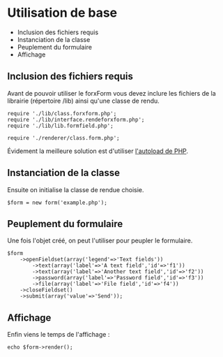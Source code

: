 # Utilisation de base #

  * Inclusion des fichiers requis
  * Instanciation de la classe
  * Peuplement du formulaire
  * Affichage


## Inclusion des fichiers requis ##

Avant de pouvoir utiliser le forxForm vous devez inclure les fichiers de la librairie (répertoire /lib) ainsi qu'une classe de rendu.

```
require './lib/class.forxform.php';
require './lib/interface.rendeforxform.php';
require './lib/lib.formfield.php';

require './renderer/class.form.php';
```

Évidement la meilleure solution est d'utiliser [l'autoload de PHP](http://www.php.net/autoload).


## Instanciation de la classe ##

Ensuite on initialise la classe de rendue choisie.

```
$form = new form('example.php');
```


## Peuplement du formulaire ##

Une fois l'objet créé, on peut l'utiliser pour peupler le formulaire.

```
$form
	->openFieldset(array('legend'=>'Text fields'))
		->text(array('label'=>'A text field','id'=>'f1'))
		->text(array('label'=>'Another text field','id'=>'f2'))
		->password(array('label'=>'Password field','id'=>'f3'))
		->file(array('label'=>'File field','id'=>'f4'))
	->closeFieldset()
	->submit(array('value'=>'Send'));
```


## Affichage ##

Enfin viens le temps de l'affichage :

```
echo $form->render();
```